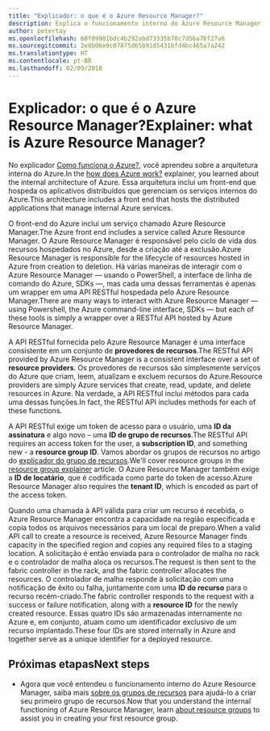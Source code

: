 ```yaml
---
title: "Explicador: o que é o Azure Resource Manager?"
description: Explica o funcionamento interno do Azure Resource Manager
author: petertay
ms.openlocfilehash: 60f09901bdc4b292abd73335b78c7d56a76f27a6
ms.sourcegitcommit: 2e8b06e9c07875d65b91d5431bfd4bc465a7a242
ms.translationtype: HT
ms.contentlocale: pt-BR
ms.lasthandoff: 02/09/2018
---
```

# <a name="explainer-what-is-azure-resource-manager"></a><span data-ttu-id="117b5-103">Explicador: o que é o Azure Resource Manager?</span><span class="sxs-lookup"><span data-stu-id="117b5-103">Explainer: what is Azure Resource Manager?</span></span>

<span data-ttu-id="117b5-104">No explicador [Como funciona o Azure?](azure-explainer.md), você aprendeu sobre a arquitetura interna do Azure.</span><span class="sxs-lookup"><span data-stu-id="117b5-104">In the [how does Azure work?](azure-explainer.md) explainer, you learned about the internal architecture of Azure.</span></span> <span data-ttu-id="117b5-105">Essa arquitetura inclui um front-end que hospeda os aplicativos distribuídos que gerenciam os serviços internos do Azure.</span><span class="sxs-lookup"><span data-stu-id="117b5-105">This architecture includes a front end that hosts the distributed applications that manage internal Azure services.</span></span>

<span data-ttu-id="117b5-106">O front-end do Azure inclui um serviço chamado Azure Resource Manager.</span><span class="sxs-lookup"><span data-stu-id="117b5-106">The Azure front end includes a service called Azure Resource Manager.</span></span> <span data-ttu-id="117b5-107">O Azure Resource Manager é responsável pelo ciclo de vida dos recursos hospedados no Azure, desde a criação até a exclusão.</span><span class="sxs-lookup"><span data-stu-id="117b5-107">Azure Resource Manager is responsible for the lifecycle of resources hosted in Azure from creation to deletion.</span></span> <span data-ttu-id="117b5-108">Há várias maneiras de interagir com o Azure Resource Manager &mdash; usando o PowerShell, a interface de linha de comando do Azure, SDKs &mdash;, mas cada uma dessas ferramentas é apenas um wrapper em uma API RESTful hospedada pelo Azure Resource Manager.</span><span class="sxs-lookup"><span data-stu-id="117b5-108">There are many ways to interact with Azure Resource Manager &mdash; using Powershell, the Azure command-line interface, SDKs &mdash; but each of these tools is simply a wrapper over a RESTful API hosted by Azure Resource Manager.</span></span>

<span data-ttu-id="117b5-109">A API RESTful fornecida pelo Azure Resource Manager é uma interface consistente em um conjunto de **provedores de recursos**.</span><span class="sxs-lookup"><span data-stu-id="117b5-109">The RESTful API provided by Azure Resource Manager is a consistent interface over a set of **resource providers**.</span></span> <span data-ttu-id="117b5-110">Os provedores de recursos são simplesmente serviços do Azure que criam, leem, atualizam e excluem recursos do Azure.</span><span class="sxs-lookup"><span data-stu-id="117b5-110">Resource providers are simply Azure services that create, read, update, and delete resources in Azure.</span></span> <span data-ttu-id="117b5-111">Na verdade, a API RESTful inclui métodos para cada uma dessas funções.</span><span class="sxs-lookup"><span data-stu-id="117b5-111">In fact, the RESTful API includes methods for each of these functions.</span></span> 

<span data-ttu-id="117b5-112">A API RESTful exige um token de acesso para o usuário, uma **ID da assinatura** e algo novo – uma **ID de grupo de recursos**.</span><span class="sxs-lookup"><span data-stu-id="117b5-112">The RESTful API requires an access token for the user, a **subscription ID**, and something new - a **resource group ID**.</span></span> <span data-ttu-id="117b5-113">Vamos abordar os grupos de recursos no artigo do [explicador do grupo de recursos](resource-group-explainer.md).</span><span class="sxs-lookup"><span data-stu-id="117b5-113">We'll cover resource groups in the [resource group explainer](resource-group-explainer.md) article.</span></span> <span data-ttu-id="117b5-114">O Azure Resource Manager também exige a **ID de locatário**, que é codificada como parte do token de acesso.</span><span class="sxs-lookup"><span data-stu-id="117b5-114">Azure Resource Manager also requires the **tenant ID**, which is encoded as part of the access token.</span></span> 

<span data-ttu-id="117b5-115">Quando uma chamada à API válida para criar um recurso é recebida, o Azure Resource Manager encontra a capacidade na região especificada e copia todos os arquivos necessários para um local de preparo.</span><span class="sxs-lookup"><span data-stu-id="117b5-115">When a valid API call to create a resource is received, Azure Resource Manager finds capacity in the specified region and copies any required files to a staging location.</span></span> <span data-ttu-id="117b5-116">A solicitação é então enviada para o controlador de malha no rack e o controlador de malha aloca os recursos.</span><span class="sxs-lookup"><span data-stu-id="117b5-116">The request is then sent to the fabric controller in the rack, and the fabric controller allocates the resources.</span></span> <span data-ttu-id="117b5-117">O controlador de malha responde à solicitação com uma notificação de êxito ou falha, juntamente com uma **ID do recurso** para o recurso recém-criado.</span><span class="sxs-lookup"><span data-stu-id="117b5-117">The fabric controller responds to the request with a success or failure notification, along with a **resource ID** for the newly created resource.</span></span> <span data-ttu-id="117b5-118">Essas quatro IDs são armazenadas internamente no Azure e, em conjunto, atuam como um identificador exclusivo de um recurso implantado.</span><span class="sxs-lookup"><span data-stu-id="117b5-118">These four IDs are stored internally in Azure and together serve as a unique identifier for a deployed resource.</span></span>

## <a name="next-steps"></a><span data-ttu-id="117b5-119">Próximas etapas</span><span class="sxs-lookup"><span data-stu-id="117b5-119">Next steps</span></span>

* <span data-ttu-id="117b5-120">Agora que você entendeu o funcionamento interno do Azure Resource Manager, saiba mais [sobre os grupos de recursos](resource-group-explainer.md) para ajudá-lo a criar seu primeiro grupo de recursos.</span><span class="sxs-lookup"><span data-stu-id="117b5-120">Now that you understand the internal functioning of Azure Resource Manager, learn [about resource groups](resource-group-explainer.md) to assist you in creating your first resource group.</span></span>

